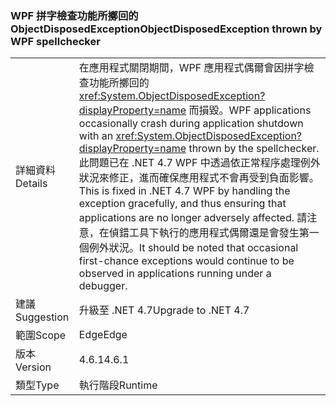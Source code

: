 ### <a name="objectdisposedexception-thrown-by-wpf-spellchecker"></a><span data-ttu-id="f3012-101">WPF 拼字檢查功能所擲回的 ObjectDisposedException</span><span class="sxs-lookup"><span data-stu-id="f3012-101">ObjectDisposedException thrown by WPF spellchecker</span></span>

|   |   |
|---|---|
|<span data-ttu-id="f3012-102">詳細資料</span><span class="sxs-lookup"><span data-stu-id="f3012-102">Details</span></span>|<span data-ttu-id="f3012-103">在應用程式關閉期間，WPF 應用程式偶爾會因拼字檢查功能所擲回的 <xref:System.ObjectDisposedException?displayProperty=name> 而損毀。</span><span class="sxs-lookup"><span data-stu-id="f3012-103">WPF applications occasionally crash during application shutdown with an <xref:System.ObjectDisposedException?displayProperty=name> thrown by the spellchecker.</span></span> <span data-ttu-id="f3012-104">此問題已在 .NET 4.7 WPF 中透過依正常程序處理例外狀況來修正，進而確保應用程式不會再受到負面影響。</span><span class="sxs-lookup"><span data-stu-id="f3012-104">This is fixed in .NET 4.7 WPF by handling the exception gracefully, and thus ensuring that applications are no longer adversely affected.</span></span> <span data-ttu-id="f3012-105">請注意，在偵錯工具下執行的應用程式偶爾還是會發生第一個例外狀況。</span><span class="sxs-lookup"><span data-stu-id="f3012-105">It should be noted that occasional first-chance exceptions would continue to be observed in applications running under a debugger.</span></span>|
|<span data-ttu-id="f3012-106">建議</span><span class="sxs-lookup"><span data-stu-id="f3012-106">Suggestion</span></span>|<span data-ttu-id="f3012-107">升級至 .NET 4.7</span><span class="sxs-lookup"><span data-stu-id="f3012-107">Upgrade to .NET 4.7</span></span>|
|<span data-ttu-id="f3012-108">範圍</span><span class="sxs-lookup"><span data-stu-id="f3012-108">Scope</span></span>|<span data-ttu-id="f3012-109">Edge</span><span class="sxs-lookup"><span data-stu-id="f3012-109">Edge</span></span>|
|<span data-ttu-id="f3012-110">版本</span><span class="sxs-lookup"><span data-stu-id="f3012-110">Version</span></span>|<span data-ttu-id="f3012-111">4.6.1</span><span class="sxs-lookup"><span data-stu-id="f3012-111">4.6.1</span></span>|
|<span data-ttu-id="f3012-112">類型</span><span class="sxs-lookup"><span data-stu-id="f3012-112">Type</span></span>|<span data-ttu-id="f3012-113">執行階段</span><span class="sxs-lookup"><span data-stu-id="f3012-113">Runtime</span></span>|


